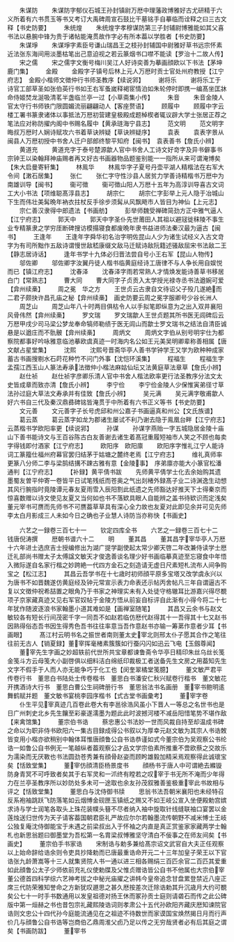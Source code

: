 <!-- { "loadSidebar": true } -->
　　朱谋防
　　朱谋防字郁仪石城王孙封镇尉万厯中理藩政博雅好古尤研精于六义所着有六书贯玉等书又考订大禹碑周宣石鼓比干墓铭手自摹临而诠释之曰三古文释【书史防要】
　　朱统煌
　　朱统煌字孝穆谋防第三子封辅尉博雅能如其父喜书法以悬腕中锋为贵于诸帖能淹贯故作字必有所本葢以学胜者【书史防要】
　　朱谋埩
　　朱谋埩字素臣号谦山瑞昌王之枝孙封辅国中尉雅好草书远宗怀素近法张东海间用淡墨枯笔出己意迫视之若云篆烟书口噤不能读【罗治十二故人传】
　　宋之儒
　　宋之儒字文衡号梅川吴江人好诗奕善为摹画顔欧以下书法【茅坤鹿门集】
　　金殿
　　金殿字子镇号后林上元人万厯时贡士官处州府教授【江宁府志】　金殿小楷师文徴仲行书师圣教序【续说郛】
　　谢将乐
　　谢将乐工于诗官工部草圣如张伯英行书如王右军蚤嵗释褐宧情泊如朱轮停时即携一编髙坐匡牀命侍姬焚龙涎吸清茗半盏临兰亭一过【小草斋集小传】
　　朱音
　　朱音金陵人官太守行书师铁门限圆媚流丽翩翩动人【客座赘语】
　　顾履中
　　顾履中字云楼工署书篆隶诸体以事抵法万厯初营建皇极殿成题棹楔者辄议辟大学士张居正荐之笔法应对称防擢内阁中书赐名履中【黄承琏海宁县志】
　　范文明
　　范文明字晦叔万厯时人娴诗赋攻六书着草诀辨疑【草诀辨疑序】
　　袁表
　　袁表字景从闽县人万厯初授中书舍人迁户部郎终黎平知府【闽书】　袁表善书【詹氏小辨】
　　黄道充
　　黄道充字于泰号楚源歙人官中书舍人工诗文好竒字及异书僻事书宗钟王以染翰拜神庙赐者再又好古书画器物品题鉴别能一一指所从来可谓淹博矣【朱大启曼寄轩集】
　　林鳯华
　　林鳯华字子夏号丹壶平湖人精楷法在右军大令间【潄石居集】
　　张仁
　　张仁字守性沙县人居贫力学善诗精楷书万厯中为南雄训导【闽书】
　　衞可徴
　　衞可徴山阳人万厯十五年为高淳训导喜古文词工大小书法【项维聪髙淳县志】
　　胡宗仁
　　胡宗仁字彭举上元人隐于冶城山下生而伟壮美髯晩年衲衣拄杖反手徐步须髯从风飘飏市人皆目为神仙【上元志】
　　宗仁善汉隶得中郎遗法【书画舫】
　　彭举师魏受禅碑简劲方正中雅气逼人【江宁府志】
　　郭天中
　　郭天中字圣仆先世莆田人其祖以避冦徙秣陵不事生业专精篆隶之学穷厓断碑搜访模搨寝食都废晩年隶书益进师法秦汉最为逼古【闽书】
　　王逢年
　　王逢年字舜华初名治字明佐昆山人少为诸生试经义入古文竒字为有司所黜作五敌诗谓慢世敌嵇康缀文敌马迁赋诗敌阮籍述骚敌屈宋书法敌二王【静志居诗话】
　　逢年书学十九体必归晋法尝自号小王右军【昆山人物传】
　　邬佐卿
　　邬佐卿字汝翼丹徒人楷书临黄庭经诗工唐律不与人争长用自娱悦而已【镇江府志】
　　沈春泽
　　沈春泽字雨若常熟人才情焕发能诗善草书移居白门【常熟志】
　　曹大同
　　曹大同字子贞贡入太学授光禄寺丞书法遒婉可爱【弇州续槀】
　　周之冕　华之方
　　王世贞云古隶自文待诏父子殁几遂絶而二君子颇抉许昌孔庙之秘【弇州续槀】　画史防要云周之冕字服卿号少谷长洲人
　　周芝山
　　周芝山年八十时两目俱枯令人以手拟笔即纵意为之出入双井襄阳风骨伟然【弇州续槀】
　　罗文瑞
　　罗文瑞歙人王世贞题其所书医无闾碑后云万厯甲戌少司马梁公梦龙奉命犒师勒绩于医无闾山而歙士罗文瑞书之结法自清臣诚悬是以遒庄而不骩骳【弇州续槀】
　　周炳文
　　周炳文字伯从别号明宇仕为都察院都事好吟咏雅意临池摹欧虞真迹一时海内名公如王元美吴明卿辈称善相属【唐文献占星堂集】
　　沈熙
　　沈熙号晋斋华亭人善书学钟学王又学为欧种种成家蓄古书画搜剔水石莳花种竹不问门外事【沈恺环溪集】
　　程福生
　　程福生字孟孺江西玉山人篆法寿承法徴仲小楷法麻姑仙坛又法黄庭草法章草【詹氏小辨】
　　赵仕祯
　　赵仕祯字彦卿乐清人官中书舍人楷法欧率更行法圣教序分法文太史皆成章而致亦清【詹氏小辨】
　　李宁俭
　　李宁俭金陵人少保惟寅弟径寸草法孙过庭大草法文寿承并有佳致【詹氏小辨】
　　吴元满
　　吴元满字敬甫歙人好六书自三代及秦汉鼎彞碑铭皆淹贯于中所着有六书正义等书【书史防要】
　　文元善
　　文元善字子长号虎邱和州公嘉子书画逼真和州公【文氏族谱】
　　葛云蒸
　　葛云蒸字如龙为郡诸生屡试不利乃谢去隐于鳯凰台畔【江宁府志】　云蒸楷书学欧阳率更【续说郛】
　　孙谋
　　孙谋字燕贻一字五城隐居金陵十庙山下善书能诗文与王百谷陈古白友善谢去诸生着髙冠重履短袖市人笑之不顾也每卖字得钱即付酒家【江宁府志】
　　欧阳序　欧阳廪
　　欧阳序字惟礼江宁人能诗词工篆籀仕福州府幕官罢归结茅于姑塘之麓终老焉【江宁府志】
　　维礼真师率更篆八分师二李与梁鹄结搆不踈古雅有意【金陵事】　序弟廪亦能大小篆官松潘通判【江宁府志】
　　【补録】黄平倩书跋
　　先师黄平倩学士化去余始购其遗墨蜀友曽平仲寄一卷皆平日试笔残纸而苍奥之气出剡楮外録髙子业二诗渊逸生动想其风行腕指时竟陵谭元春友夏雨雪入辰阳割此纸遗之先师豁达好推天下士得秦京而惊喜数赠以诗文使见友夏又当何如也书不落欵具眼人自能辨之盖书待欵识而定浅矣董元宰书可赝而先师书不可赝葢草草具有深心全力故也友夏对此即见余并可见先师李太白月影成三人未如今日之确也子业慧人诗防当亦称快【书画史】

　　六艺之一録卷三百七十一
　　钦定四库全书
　　六艺之一録卷三百七十二　　钱唐倪涛撰
　　厯朝书谱六十二
　　明
　　董其昌
　　董其昌字宰华亭人万厯十六年进士选庶吉士授编修出为湖广提学副使起太常少卿天啓二年改兼侍读学士厯迁礼部尚书赠太子太傅諡文敏天才俊逸善谈名理少好书画临摹真迹至忘寝食中年悟入微际遂自名家行楷之妙跨絶一代四方金石之刻造请无虚日尺素短札流布人间争购宝之【松江志】
　　其昌云吾学书在十七歳时初师顔平原多宝塔又改学虞永兴以为唐书不如晋魏遂仿黄庭经及钟元常宣示表力命表还示帖丙舍帖凡三年自谓逼古不复以文徴仲祝希喆置之眼角乃于书家之神理实未有入处徒守格辙耳比游嘉兴得尽覩项子京家藏真迹又见右军官奴帖于金陵方悟从前妄自标评自此渐有小得今将二十七年犹作随波逐浪书家翰墨小道其难如是【画禅室随笔】
　　其昌又云余书与赵文敏较各有短长行间茂密千字一同吾不如赵若临仿厯代赵得其十一吾得其十七又赵书因熟得俗态吾书因生得秀色吾书往往率意当吾作意赵书亦输一筹苐作意者少耳【书画眼】
　　髙江村云明书名之振世者南则董太史宰北则邢太仆子愿其合作之笔往往前无古人【销夏録】董宰挥毫楮素簇簇如行蚕闪闪如迅云飞电【玉劔尊闻】
　　董宰先生字画之妙超轶前代世所共宝章都谏鲁斋令华亭日精印朱丝乌丝长笺金笺斗方云母笺大小副啓俱以细料洁白绵纸印裁极工者送备先生文房之用葢知先生文字不假手于人而人亦无能争巧于化工也【闵奎翠橘堂笺臆】
　　董文敏严君平传卷行书　董思白书陆处士传卷楷书　董思白书潘安仁秋兴赋卷行楷书　董文敏花开携酒诗大行书　董思白曹公生祠碑册行书　董思翁法书名画册　董宰书鲍明逺舞鹤赋并题　董文敏书宴桃李园序楷书【式古堂书画彚考】
　　董宰字卷
　　仆生平见宰真迹几百卷此卷大有李邕徐浩风虽小下晋人一等总之名世书也是日广州刺史北乡先生饟至彩豪遂濡墨为题此此时波撼河楼不减岳阳惜笔势不堪作敌【来禽馆集】
　　董宗伯书诰
　　蔡忠惠公书法妙一世而风裁自持至却温成书碑之命以为职非侍书欧阳六一集古目録成得公书叙以为厚幸元赵文敏为其宗人书诰敇皆变用小楷亦欲稍别中翰体耳惟唐顔鲁公自书诰恭谨如式今董宗伯为吴观察公书纶诰一如鲁公自书例无一笔越纵者葢观察公才品文学宗伯素所推重不啻欧蔡之交故乐为濡染而无厌斁也书法圆劲苍秀兼有顔骨赵姿而顾盻雄毅加精采焉观察得此诚瓌宝矣【恬致堂集】
　　董宰仿顔清臣杨景度书
　　顔杨书于唐人中可谓絶去縧镟防身青冥不可呼致者矣其于右军灵和一沠终有瞠若之叹宰于书无所不淹而少年得力在兰亭圣教序所以妙防处多未可一途取也余友孙茂叙雅善鉴极重宰此书故相与评之【恬致堂集】
　　董思白与沈侍御书牍
　　思翁书法吾朝米襄阳也未经特召反系袍袖跳跃飞防落笔如云烟愽金砚匣玉镇纸之赐又不如王岐公宣入坐便殿勅宫嫔求诗与学士润笔各取头上珠花装幞头簮不尽者纳入袖中旋取针线缝联袖口宴罢以金莲烛送归世传为天子请客葢国朝君臣礼严故应尔尔若翰墨流传朝野不减米愽士王岐公独复庵沈侍御能宝于未遇之前梁叔出入于怀袖之内直是真正赏鉴家家藏两学士翰札也新思翁题曰御墨堂为吾松第一名胄梁叔愽雅坚守清白不佞事之在师友间矣【书画史】
　　董宗伯手书家诰
　　宋制诰与勅多兼给髙宗诏文武官自大夫正任观察以上始命辞给诰余则令吏具抄降勅而已唐最重诰命开元二十三年加皇子荣王以下官诰张九龄萧嵩等十三人就集贤院人书一通以进三相各赐绢三百匹余官二百匹其爱重如此顔鲁公太子少师依前充礼仪使勅牒及父惟贞赠诰皆公自书不他属也大宗伯宰董公德首四科学综六艺神考拔之中秘光庙擢之讲帏今皇帝追念甘盘累登禁近八座正席三代防荣雅知誉命之方新犹叹遯思之甚久厯按差次迁除诰勅其升沉歳月大约可覩矣公七十一时手书数通用以发皇祖德对扬王休而冢孙贡士庭则请砻石而传之此公碑版中第一烜赫之书也昔包宗礼藏熙陵诰词则孝肃公十五代孙欧阳齐藏庆厯知谏院官诰则文忠公十四代孙今庭能流通见在之祖迹不待数世而家谟国宝焕然揭日月而行声价几与顔鲁公自书诰等岂商伯乙鼎周淮父卣乃足以传之无穷哉贤者必有后其庭之谓矣【书画防跋】
　　董宰书

